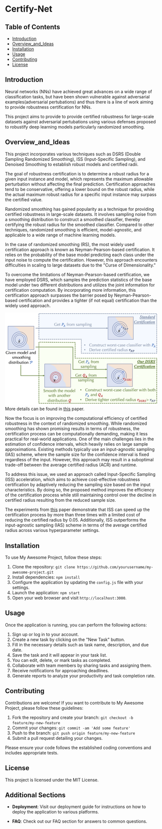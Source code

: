 # Certify-Net

## Table of Contents

- [Introduction](#introduction)
- [Overview_and_Ideas](#overview_and_ideas)
- [Installation](#installation)
- [Usage](#usage)
- [Contributing](#contributing)
- [License](#license)

## Introduction

Neural networks (NNs) have achieved great advances on a wide range of classification tasks, but have been shown vulnerable against adversarial examples(adversarial pertubations) and thus there is a line of work aiming to provide robustness certification for NNs.

This project aims to provide to provide certified robustness for large-scale datasets against adversarial pertubations using various defenses proposed to robustify deep learning models particularly randomized smoothing. 

## Overview_and_Ideas


This project incorporates various techniques such as DSRS (Double Sampling Randomized Smoothing), ISS (Input-Specific Sampling), and Denoised Smoothing to establish robust models and certified radii.

The goal of robustness certification is to determine a robust radius for a given input instance and model, which represents the maximum allowable perturbation without affecting the final prediction. Certification approaches tend to be conservative, offering a lower bound on the robust radius, while the actual maximum robust radius for a specific input instance may surpass the certified value.

Randomized smoothing has gained popularity as a technique for providing certified robustness in large-scale datasets. It involves sampling noise from a smoothing distribution to construct a smoothed classifier, thereby certifying the robust radius for the smoothed classifier. Compared to other techniques, randomized smoothing is efficient, model-agnostic, and applicable to a wide range of machine learning models.

In the case of randomized smoothing (RS), the most widely used certification approach is known as Neyman-Pearson-based certification. It relies on the probability of the base model predicting each class under the input noise to compute the certification. However, this approach encounters difficulties in scaling to large datasets due to the "Curse of Dimensionality."

To overcome the limitations of Neyman-Pearson-based certification, we have employed DSRS, which samples the prediction statistics of the base model under two different distributions and utilizes the joint information for certification computation. By incorporating more information, this certification approach surpasses the barrier posed by Neyman-Pearson-based certification and provides a tighter (if not equal) certification than the widely used approach.

![Figure Demonstrating DSRS and NP approach](images_readme/overall_pipeline.png)
 More details can be found in [this](https://arxiv.org/abs/2206.07912) paper.

Now the focus is on improving the computational efficiency of certified robustness in the context of randomized smoothing. While randomized smoothing has shown promising results in terms of robustness, the certification process can be computationally demanding, making it less practical for real-world applications.
One of the main challenges lies in the estimation of confidence intervals, which heavily relies on large sample approximations. Existing methods typically use an input-agnostic sampling (IAS) scheme, where the sample size for the confidence interval is fixed regardless of the input. However, this approach may result in a suboptimal trade-off between the average certified radius (ACR) and runtime.

To address this issue, we used an approach called Input-Specific Sampling (ISS) acceleration, which aims to achieve cost-effective robustness certification by adaptively reducing the sampling size based on the input characteristics. By doing so, the proposed method improves the efficiency of the certification process while still maintaining control over the decline in certified radius resulting from the reduced sample size.

The experiments from [this](https://arxiv.org/abs/2112.12084) paper demonstrate that ISS can speed up the certification process by more than three times with a limited cost of reducing the certified radius by 0.05. Additionally, ISS outperforms the input-agnostic sampling (IAS) scheme in terms of the average certified radius across various hyperparameter settings.



## Installation

To use My Awesome Project, follow these steps:

1. Clone the repository: `git clone https://github.com/yourusername/my-awesome-project.git`
2. Install dependencies: `npm install`
3. Configure the application by updating the `config.js` file with your settings.
4. Launch the application: `npm start`
5. Open your web browser and visit `http://localhost:3000`.

## Usage

Once the application is running, you can perform the following actions:

1. Sign up or log in to your account.
2. Create a new task by clicking on the "New Task" button.
3. Fill in the necessary details such as task name, description, and due date.
4. Save the task and it will appear in your task list.
5. You can edit, delete, or mark tasks as completed.
6. Collaborate with team members by sharing tasks and assigning them.
7. Receive notifications for approaching deadlines.
8. Generate reports to analyze your productivity and task completion rate.

## Contributing

Contributions are welcome! If you want to contribute to My Awesome Project, please follow these guidelines:

1. Fork the repository and create your branch: `git checkout -b feature/my-new-feature`
2. Commit your changes: `git commit -am 'Add some feature'`
3. Push to the branch: `git push origin feature/my-new-feature`
4. Submit a pull request detailing your changes.

Please ensure your code follows the established coding conventions and includes appropriate tests.

## License

This project is licensed under the MIT License.

## Additional Sections

- **Deployment**: Visit our deployment guide for instructions on how to deploy the application to various platforms.
<!-- - **Documentation**: Access the full documentation [here](https://docs.myawesomeproject.com). -->
<!-- - **Changelog**: View the changelog to see the history of changes between versions. -->
- **FAQ**: Check out our FAQ section for answers to common questions.
